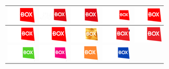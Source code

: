 | ![FilmBox] | ![FilmBoxAction] | ![FilmBoxAfrica] | ![FilmBoxArthouse] | ![FilmBoxExtra] |
|:---:|:---:|:---:|:---:|:---:|
| ![FilmBoxFamily] | ![FilmBoxPlus] | ![FilmBoxPremium] | ![FilmBoxRussia] | ![FilmBoxtars] |
| ![DocuBox] | ![FashionBox] | ![FastFunBox] | ![FightBox] ||

[DocuBox]:https://raw.githubusercontent.com/RevGear/logo/master/Networks/Box/DocuBox.png
[FashionBox]:https://raw.githubusercontent.com/RevGear/logo/master/Networks/Box/FashionBox.png
[FastFunBox]:https://raw.githubusercontent.com/RevGear/logo/master/Networks/Box/FastFunBox.png
[FightBox]:https://raw.githubusercontent.com/RevGear/logo/master/Networks/Box/FightBox.png
[FilmBox]:https://raw.githubusercontent.com/RevGear/logo/master/Networks/Box/FilmBox.png
[FilmBoxAction]:https://raw.githubusercontent.com/RevGear/logo/master/Networks/Box/FilmBoxAction.png
[FilmBoxAfrica]:https://raw.githubusercontent.com/RevGear/logo/master/Networks/Box/FilmBoxAfrica.png
[FilmBoxArthouse]:https://raw.githubusercontent.com/RevGear/logo/master/Networks/Box/FilmBoxArthouse.png
[FilmBoxExtra]:https://raw.githubusercontent.com/RevGear/logo/master/Networks/Box/FilmBoxExtra.png
[FilmBoxFamily]:https://raw.githubusercontent.com/RevGear/logo/master/Networks/Box/FilmBoxFamily.png
[FilmBoxPlus]:https://raw.githubusercontent.com/RevGear/logo/master/Networks/Box/FilmBoxPlus.png
[FilmBoxPremium]:https://raw.githubusercontent.com/RevGear/logo/master/Networks/Box/FilmBoxPremium.png
[FilmBoxRussia]:https://raw.githubusercontent.com/RevGear/logo/master/Networks/Box/FilmBoxRussia.png
[FilmBoxtars]:https://raw.githubusercontent.com/RevGear/logo/master/Networks/Box/FilmBoxtars.png
